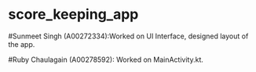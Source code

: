 # score_keeping_app

#Sunmeet Singh (A00272334):Worked on UI Interface, designed layout of the app.

#Ruby Chaulagain (A00278592): Worked on MainActivity.kt.
